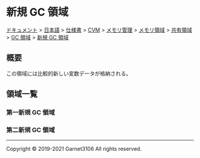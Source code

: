 # 新規 GC 領域

[ドキュメント](../../../../../../../../index.md) > [日本語](../../../../../../../index.md) > [仕様書](../../../../../../index.md) > [CVM](../../../../../index.md) > [メモリ管理](../../../../index.md) > [メモリ領域](../../../index.md) > [共有領域](../../index.md) > [GC 領域](../index.md) > [新規 GC 領域](./index.md)

## 概要

この領域には比較的新しい変数データが格納される。

## 領域一覧

### 第一新規 GC 領域

### 第二新規 GC 領域

---

Copyright © 2019-2021 Garnet3106 All rights reserved.
